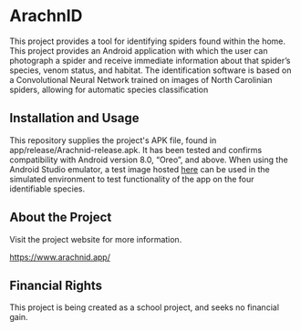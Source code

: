# ArachnID

This project provides a tool for identifying spiders found within the home. This project provides an Android application with which the user can photograph a spider and receive immediate information about that spider’s species, venom status, and habitat. The identification software is based on a Convolutional Neural Network trained on images of North Carolinian spiders, allowing for automatic species classification

## Installation and Usage

This repository supplies the project's APK file, found in app/release/Arachnid-release.apk. It has been tested and confirms compatibility with Android version 8.0, “Oreo”, and above.
When using the Android Studio emulator, a test image hosted [here](https://www.arachnid.app/static/test_array.png) can be used in the simulated environment to test functionality of the app on the four identifiable species.

## About the Project

Visit the project website for more information.

https://www.arachnid.app/

## Financial Rights
This project is being created as a school project, and seeks no financial gain.
